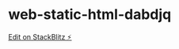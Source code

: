 # web-static-html-dabdjq

[Edit on StackBlitz ⚡️](https://stackblitz.com/edit/web-static-html-dabdjq)